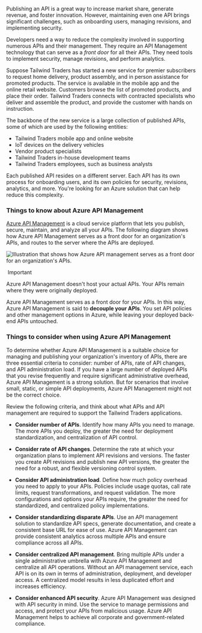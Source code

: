
Publishing an API is a great way to increase market share, generate revenue, and foster innovation. However, maintaining even one API brings significant challenges, such as onboarding users, managing revisions, and implementing security.

Developers need a way to reduce the complexity involved in supporting numerous APIs and their management. They require an API Management technology that can serve as a _front door_ for all their APIs. They need tools to implement security, manage revisions, and perform analytics.

Suppose Tailwind Traders has started a new service for premier subscribers to request home delivery, product assembly, and in person assistance for promoted products. The service is available in the mobile app and the online retail website. Customers browse the list of promoted products, and place their order. Tailwind Traders connects with contracted specialists who deliver and assemble the product, and provide the customer with hands on instruction.

The backbone of the new service is a large collection of published APIs, some of which are used by the following entities:

- Tailwind Traders mobile app and online website
- IoT devices on the delivery vehicles
- Vendor product specialists
- Tailwind Traders in-house development teams
- Tailwind Traders employees, such as business analysts

Each published API resides on a different server. Each API has its own process for onboarding users, and its own policies for security, revisions, analytics, and more. You're looking for an Azure solution that can help reduce this complexity.

### Things to know about Azure API Management

[Azure API Management](https://learn.microsoft.com/en-us/azure/api-management/api-management-key-concepts) is a cloud service platform that lets you publish, secure, maintain, and analyze all your APIs. The following diagram shows how Azure API Management serves as a front door for an organization's APIs, and routes to the server where the APIs are deployed.

![Illustration that shows how Azure API management serves as a front door for an organization's APIs.](https://learn.microsoft.com/en-us/training/wwl-azure/design-application-architecture/media/api-management.png)

 Important

Azure API Management doesn't host your actual APIs. Your APIs remain where they were originally deployed.

Azure API Management serves as a front door for your APIs. In this way, Azure API Management is said to **decouple your APIs**. You set API policies and other management options in Azure, while leaving your deployed back-end APIs untouched.

### Things to consider when using Azure API Management

To determine whether Azure API Management is a suitable choice for managing and publishing your organization's inventory of APIs, there are three essential criteria to consider: number of APIs, rate of API changes, and API administration load. If you have a large number of deployed APIs that you revise frequently and require significant administrative overhead, Azure API Management is a strong solution. But for scenarios that involve small, static, or simple API deployments, Azure API Management might not be the correct choice.

Review the following criteria, and think about what APIs and API management are required to support the Tailwind Traders applications.

- **Consider number of APIs**. Identify how many APIs you need to manage. The more APIs you deploy, the greater the need for deployment standardization, and centralization of API control.
    
- **Consider rate of API changes**. Determine the rate at which your organization plans to implement API revisions and versions. The faster you create API revisions and publish new API versions, the greater the need for a robust, and flexible versioning control system.
    
- **Consider API administration load**. Define how much policy overhead you need to apply to your APIs. Policies include usage quotas, call rate limits, request transformations, and request validation. The more configurations and options your APIs require, the greater the need for standardized, and centralized policy implementations.
    
- **Consider standardizing disparate APIs**. Use an API management solution to standardize API specs, generate documentation, and create a consistent base URL for ease of use. Azure API Management can provide consistent analytics across multiple APIs and ensure compliance across all APIs.
    
- **Consider centralized API management**. Bring multiple APIs under a single administrative umbrella with Azure API Management and centralize all API operations. Without an API management service, each API is on its own in terms of administration, deployment, and developer access. A centralized model results in less duplicated effort and increases efficiency.
    
- **Consider enhanced API security**. Azure API Management was designed with API security in mind. Use the service to manage permissions and access, and protect your APIs from malicious usage. Azure API Management helps to achieve all corporate and government-related compliance.